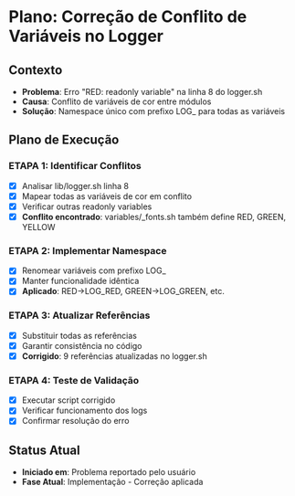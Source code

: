 # Plano: Correção de Conflito de Variáveis no Logger

## Contexto
- **Problema**: Erro "RED: readonly variable" na linha 8 do logger.sh
- **Causa**: Conflito de variáveis de cor entre módulos
- **Solução**: Namespace único com prefixo LOG_ para todas as variáveis

## Plano de Execução

### ETAPA 1: Identificar Conflitos
- [x] Analisar lib/logger.sh linha 8
- [x] Mapear todas as variáveis de cor em conflito
- [x] Verificar outras readonly variables
- [x] **Conflito encontrado**: variables/_fonts.sh também define RED, GREEN, YELLOW

### ETAPA 2: Implementar Namespace
- [x] Renomear variáveis com prefixo LOG_
- [x] Manter funcionalidade idêntica
- [x] **Aplicado**: RED→LOG_RED, GREEN→LOG_GREEN, etc.

### ETAPA 3: Atualizar Referências
- [x] Substituir todas as referências
- [x] Garantir consistência no código  
- [x] **Corrigido**: 9 referências atualizadas no logger.sh

### ETAPA 4: Teste de Validação
- [x] Executar script corrigido
- [x] Verificar funcionamento dos logs
- [x] Confirmar resolução do erro

## Status Atual
- **Iniciado em**: Problema reportado pelo usuário
- **Fase Atual**: Implementação - Correção aplicada